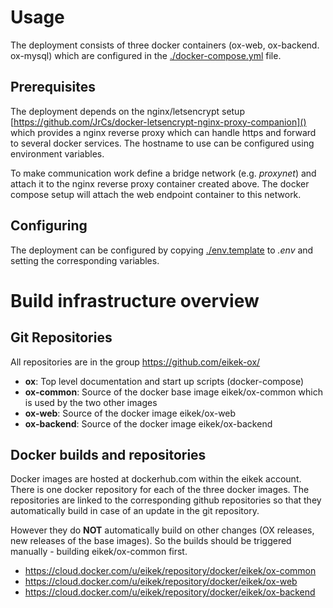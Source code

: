 # Usage

The deployment consists of three docker containers (ox-web, ox-backend. ox-mysql) which are configured in the
[./docker-compose.yml]() file. 

## Prerequisites

The deployment depends on the nginx/letsencrypt setup [https://github.com/JrCs/docker-letsencrypt-nginx-proxy-companion]() which provides
a nginx reverse proxy which can handle https and forward to several docker services. The hostname to use can be configured using environment
variables.

To make communication work define a bridge network (e.g. _proxynet_) and attach it to the nginx reverse proxy container created above. The
docker compose setup will attach the web endpoint container to this network. 


## Configuring

The deployment can be configured by copying [./env.template]() to _.env_ and setting the 
corresponding variables. 

# Build infrastructure overview

## Git Repositories

All repositories are in the group https://github.com/eikek-ox/

* **ox**: Top level documentation and start up scripts (docker-compose)
* **ox-common**: Source of the docker base image eikek/ox-common which is used by the two other images
* **ox-web**: Source of the docker image eikek/ox-web
* **ox-backend**: Source of the docker image eikek/ox-backend

## Docker builds and repositories

Docker images are hosted at dockerhub.com within the eikek account. There is one docker repository
for each of the three docker images. The repositories are linked to the corresponding github repositories
so that they automatically build in case of an update in the git repository.

However they do **NOT** automatically build on other changes (OX releases, new releases of the base images).
So the builds should be triggered manually - building eikek/ox-common first.

* https://cloud.docker.com/u/eikek/repository/docker/eikek/ox-common
* https://cloud.docker.com/u/eikek/repository/docker/eikek/ox-web
* https://cloud.docker.com/u/eikek/repository/docker/eikek/ox-backend


